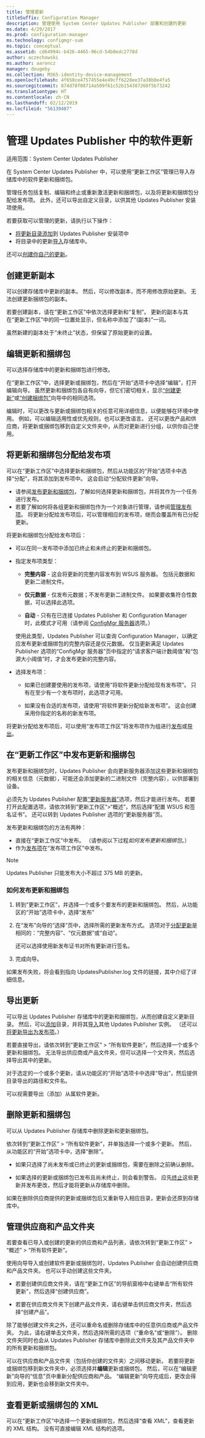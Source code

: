```yaml
---
title: 管理更新
titleSuffix: Configuration Manager
description: 管理使用 System Center Updates Publisher 部署和创建的更新
ms.date: 4/29/2017
ms.prod: configuration-manager
ms.technology: configmgr-sum
ms.topic: conceptual
ms.assetid: cd64994c-b426-4465-96cd-54b0edc2778d
author: aczechowski
ms.author: aaroncz
manager: dougeby
ms.collection: M365-identity-device-management
ms.openlocfilehash: 4f658ce4757455e4e49cff6228ee37a38b8e4fa5
ms.sourcegitcommit: 874d78f08714a509f61c52b154387268f5b73242
ms.translationtype: HT
ms.contentlocale: zh-CN
ms.lasthandoff: 02/12/2019
ms.locfileid: "56139487"
---
```

# <a name="manage-software-updates-in-updates-publisher"></a>管理 Updates Publisher 中的软件更新

适用范围：System Center Updates Publisher     

在 System Center Updates Publisher 中，可以使用“更新工作区”管理已导入存储库中的软件更新和捆绑包。  

管理任务包括复制、编辑和终止或重新激活更新和捆绑包，以及将更新和捆绑包分配给发布项。 此外，还可以导出自定义目录，以供其他 Updates Publisher 安装项使用。

若要获取可以管理的更新，请执行以下操作：
-  [将更新目录添加](/sccm/sum/tools/updates-publisher-catalogs#add-software-update-catalogs)到 Updates Publisher 安装项中
-  将目录中的更新[导入](/sccm/sum/tools/updates-publisher-catalogs#import-updates)存储库中。

还可以[创建你自己的更新](/sccm/sum/tools/create-updates-with-updates-publisher)。



## <a name="create-a-duplicate-of-an-update"></a>创建更新副本
可以创建存储库中更新的副本。 然后，可以修改副本，而不用修改原始更新。 无法创建更新捆绑包的副本。

若要创建副本，请在“更新工作区”中依次选择更新和“复制”。 更新的副本与其在“更新工作区”中的同一位置处显示，但名称中添加了“(副本)”一词。

虽然新建的副本处于“未终止”状态，但保留了原始更新的设置。

## <a name="edit-updates-and-bundles"></a>编辑更新和捆绑包
可以选择存储库中的更新和捆绑包进行修改。

在“更新工作区”中，选择更新或捆绑包，然后在“开始”选项卡中选择“编辑”，打开编辑向导。 虽然更新和捆绑包各自有向导，但它们密切相关，显示[“创建更新”](/sccm/sum/tools/create-updates-with-updates-publisher#the-create-update-wizard)或[“创建捆绑包”](/sccm/sum/tools/create-updates-with-updates-publisher#the-create-bundle-wizard)向导中的相同选项。

编辑时，可以更改与更新或捆绑包相关的任意可用详细信息，以便能够在环境中使用。 例如，可以编辑适用性或优先规则，也可以更改语言。 还可以更改产品和供应商，将更新或捆绑包移到自定义文件夹中，从而对更新进行分组，以供你自己使用。

## <a name="assign-updates-and-bundles-to-a-publication"></a>将更新和捆绑包分配给发布项
可以在“更新工作区”中选择更新和捆绑包，然后从功能区的“开始”选项卡中选择“分配”，将其添加到发布项中。 这会启动“分配软件更新”向导。
-  请参阅[发布更新和捆绑包](#publish-updates-and-bundles-from-the-updates-workspace)，了解如何选择更新和捆绑包，并将其作为一个任务进行发布。
-  若要了解如何将各组更新和捆绑包作为一个对象进行管理，请参阅[管理发布项](/sccm/sum/tools/updates-publisher-publications)。 将更新分配给发布项后，可以管理相应的发布项，继而会覆盖所有已分配更新。

将更新和捆绑包分配给发布项后：

-   可以在同一发布项中添加已终止和未终止的更新和捆绑包。

-   指定发布项类型：

    -   **完整内容** - 这会将更新的完整内容发布到 WSUS 服务器。 包括元数据和更新二进制文件。

    -   **仅元数据** - 仅发布元数据；不发布更新二进制文件。 如果要收集符合性数据，可以选择此选项。

    -   **自动** - 只有在已连接 Updates Publisher 和 Configuration Manager 时，此模式才可用（请参阅 [ConfigMgr 服务器](/sccm/sum/tools/updates-publisher-options#configmgr-server)选项。）

    使用此类型，Updates Publisher 可以查询 Configuration Manager，以确定应发布更新或捆绑包的完整内容还是仅元数据。 仅当更新满足 Updates Publisher 选项的“ConfigMgr 服务器”页中指定的“请求客户端计数阈值”和“包源大小阈值”时，才会发布更新的完整内容。

-   选择发布项：

    -   如果已创建要使用的发布项，请使用“将软件更新分配给现有发布项”。 只有在至少有一个发布项时，此选项才可用。

    -   如果没有合适的发布项，请使用“将软件更新分配给新发布项”。 这会创建采用你指定的名称的新发布项。

将更新分配给发布项后，可以使用“发布项工作区”将发布项作为组进行[发布](/sccm/sum/tools/updates-publisher-publications#publish-pubilcations)或[导出](/sccm/sum/tools/updates-publisher-publications#export-a-pubilcation)。

## <a name="publish-updates-and-bundles-from-the-updates-workspace"></a>在“更新工作区”中发布更新和捆绑包
发布更新和捆绑包时，Updates Publisher 会向更新服务器添加这些更新和捆绑包的相关信息（元数据），可能还会添加更新的二进制文件（完整内容），以供部署到设备。

必须先为 Updates Publisher 配置[“更新服务器”](/sccm/sum/tools/updates-publisher-options#update-server)选项，然后才能进行发布。 若要打开此配置选项，请依次转到“更新工作区”&gt;“概述”，然后选择“配置 WSUS 和签名证书”。 还可以转到 Updates Publisher 选项的“更新服务器”页。

发布更新和捆绑包的方法有两种：
-   直接在“更新工作区”中发布。 （请参阅以下过程*如何发布更新和捆绑包*。）
-   作为[发布项](/sccm/sum/tools/updates-publisher-publications#publish-pubilcations)在“发布项工作区”中发布。  

> [!NOTE]   
> Updates Publisher 只能发布大小不超过 375 MB 的更新。

### <a name="to-publish-updates-and-bundles"></a>如何发布更新和捆绑包
1.  转到“更新工作区”，并选择一个或多个要发布的更新和捆绑包。 然后，从功能区的“开始”选项卡中，选择“发布”

2.  在“发布”向导的“选择”页中，选择所需的更新发布方式。 选项对于[分配更新](#assign-updates-and-bundles-to-a-publication)是相同的：“完整内容”、“仅元数据”或“自动”。

    还可以选择使用新发布证书对所有更新进行签名。

3.  完成向导。

如果发布失败，将会看到指向 UpdatesPublisher.log 文件的链接，其中介绍了详细信息。

## <a name="export-updates"></a>导出更新
可以导出 Updates Publisher 存储库中的更新和捆绑包，从而创建自定义更新目录。 然后，可以[添加](/sccm/sum/tools/updates-publisher-catalogs#add-software-update-catalogs)目录，并将其[导入](/sccm/sum/tools/updates-publisher-catalogs#mport-updates)其他 Updates Publisher 实例。 （还可以[将更新导出为发布项](/sccm/sum/tools/updates-publisher-publications##export-a-publication)。）

若要直接导出，请依次转到“更新工作区” > “所有软件更新”，然后选择一个或多个更新和捆绑包。 无法导出供应商或产品文件夹，但可以选择一个文件夹，然后选择导出其中的更新。

对于选定的一个或多个更新，请从功能区的“开始”选项卡中选择“导出”，然后提供目录导出的路径和文件名。

可以视需要导出（添加）从属软件更新。

## <a name="delete-updates-and-bundles"></a>删除更新和捆绑包
可以从 Updates Publisher 存储库中删除更新和更新捆绑包。

依次转到“更新工作区” > “所有软件更新”，并单独选择一个或多个更新。 然后，从功能区的“开始”选项卡中，选择“删除”。

-   如果只选择了尚未发布或已终止的更新或捆绑包，需要在删除之前确认删除。

-   如果选择的更新或捆绑包已发布且尚未终止，则会看到警告。 应先[终止](/sccm/sum/tools/updates-publisher-pubilcations#expire-or-reactivate-updates-and-bundles)这些更新并发布更改，然后才能将更新从存储库中删除。  

如果在删除供应商提供的更新或捆绑包后又重新导入相应目录，更新会还原到存储库中。

## <a name="manage-vendor-and-product-folders"></a>管理供应商和产品文件夹
若要查看已导入或创建的更新的供应商和产品列表，请依次转到“更新工作区” > “概述” > “所有软件更新”。

使用向导导入或创建软件更新或捆绑包时，Updates Publisher 会自动创建供应商和产品文件夹。 也可以手动创建这些文件夹。

-   若要创建供应商文件夹，请在“更新工作区”的导航窗格中右键单击“所有软件更新”，然后选择“创建供应商”。

-   若要在供应商文件夹下创建产品文件夹，请右键单击供应商文件夹，然后选择“创建产品”。

除了能够创建文件夹之外，还可以重命名或删除存储库中的任意供应商或产品文件夹。 为此，请右键单击文件夹，然后选择所需的选项（“重命名”或“删除”）。 删除文件夹同时也会从 Updates Publisher 存储库中删除此文件夹及其产品文件夹中的所有更新和捆绑包。

可以在供应商和产品文件夹（包括你创建的文件夹）之间移动更新。 若要将更新或捆绑包移到新文件夹中，必须选择并**编辑**更新或捆绑包。 然后，可以在“编辑更新”向导的“信息”页中重新分配供应商和产品。 “编辑更新”向导完成后，更改会得到应用，更新也会移到新文件夹中。

## <a name="view-the-xml-of-an-update-or-bundle"></a>查看更新或捆绑包的 XML
可以在“更新工作区”中选择一个更新或捆绑包，然后选择“查看 XML”，查看更新的 XML 结构。 没有可直接编辑 XML 结构的选项。
